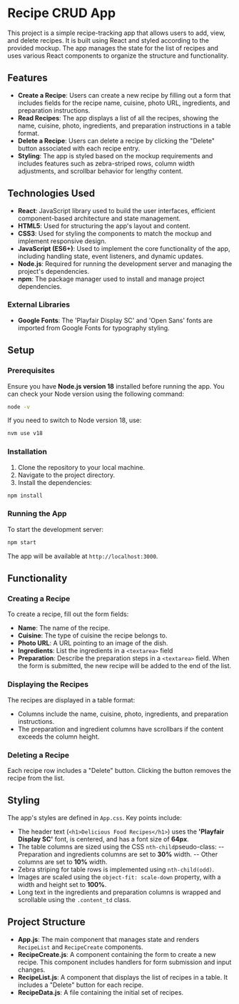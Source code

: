 # Recipe CRUD App

This project is a simple recipe-tracking app that allows users to add, view, and delete recipes. It is built using React and styled according to the provided mockup. The app manages the state for the list of recipes and uses various React components to organize the structure and functionality.


## Features

- **Create a Recipe**: Users can create a new recipe by filling out a form that includes fields for the recipe name, cuisine, photo URL, ingredients, and preparation instructions.
- **Read Recipes**: The app displays a list of all the recipes, showing the name, cuisine, photo, ingredients, and preparation instructions in a table format.
- **Delete a Recipe**: Users can delete a recipe by clicking the "Delete" button associated with each recipe entry.
- **Styling**: The app is styled based on the mockup requirements and includes features such as zebra-striped rows, column width adjustments, and scrollbar behavior for lengthy content.

## Technologies Used

- **React**: JavaScript library used to build the user interfaces, efficient component-based architecture and state management.
- **HTML5**: Used for structuring the app's layout and content.
- **CSS3**: Used for styling the components to match the mockup and implement responsive design.
- **JavaScript (ES6+)**: Used to implement the core functionality of the app, including handling state, event listeners, and dynamic updates.
- **Node.js**: Required for running the development server and managing the project's dependencies.
- **npm**: The package manager used to install and manage project dependencies.

### External Libraries
- **Google Fonts**: The 'Playfair Display SC' and 'Open Sans' fonts are imported from Google Fonts for typography styling.


## Setup

### Prerequisites

Ensure you have **Node.js version 18** installed before running the app. You can check your Node version using the following command:

```bash
node -v
```
If you need to switch to Node version 18, use:

```bash
nvm use v18
```
### Installation
1. Clone the repository to your local machine.
2. Navigate to the project directory.
3. Install the dependencies:
```bash
npm install
``` 
### Running the App
To start the development server:
```bash
npm start
```
The app will be available at `http://localhost:3000`.

## Functionality
### Creating a Recipe
To create a recipe, fill out the form fields:

- **Name**: The name of the recipe.
- **Cuisine**: The type of cuisine the recipe belongs to.
- **Photo URL**: A URL pointing to an image of the dish.
- **Ingredients**: List the ingredients in a `<textarea>` field
- **Preparation**: Describe the preparation steps in a `<textarea>` field.
When the form is submitted, the new recipe will be added to the end of the list.

### Displaying the Recipes
The recipes are displayed in a table format:

- Columns include the name, cuisine, photo, ingredients, and preparation instructions.
- The preparation and ingredient columns have scrollbars if the content exceeds the column height.
  
### Deleting a Recipe
Each recipe row includes a "Delete" button. Clicking the button removes the recipe from the list.

## Styling
The app's styles are defined in `App.css`. Key points include:

- The header text (`<h1>Delicious Food Recipes</h1>`) uses the **'Playfair Display SC'** font, is centered, and has a font size of **64px**.
- The table columns are sized using the CSS `nth-child`pseudo-class:
  -- Preparation and ingredients columns are set to **30%** width.
  -- Other columns are set to **10%** width.
- Zebra striping for table rows is implemented using `nth-child(odd)`.
- Images are scaled using the `object-fit: scale-down` property, with a width and height set to **100%**.
- Long text in the ingredients and preparation columns is wrapped and scrollable using the `.content_td` class.

## Project Structure
 - **App.js**: The main component that manages state and renders `RecipeList` and `RecipeCreate` components.
 - **RecipeCreate.js**: A component containing the form to create a new recipe. This component includes handlers for form submission and input changes.
 - **RecipeList.js**: A component that displays the list of recipes in a table. It includes a "Delete" button for each recipe.
 - **RecipeData.js**: A file containing the initial set of recipes.
